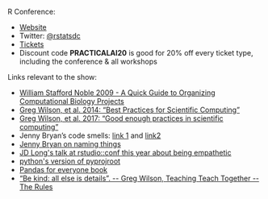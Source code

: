 R Conference:

- [Website](https://rstats.ai/gov/?utm_source=practicalai)
- Twitter: [@rstatsdc](https://twitter.com/rstatsdc)
- [Tickets](rstats.ai/tickets?utm_source=practicalai) 
- Discount code **PRACTICALAI20** is good for 20% off every ticket type, including the conference & all workshops

Links relevant to the show:

- [William Stafford Noble 2009 - A Quick Guide to Organizing Computational Biology Projects](https://journals.plos.org/ploscompbiol/article?id=10.1371/journal.pcbi.1000424)
- [Greg Wilson, et al. 2014: “Best Practices for Scientific Computing”](https://journals.plos.org/plosbiology/article?id=10.1371/journal.pbio.1001745)
- [Greg Wilson, et al. 2017: “Good enough practices in scientific computing”](https://journals.plos.org/ploscompbiol/article?id=10.1371/journal.pcbi.1005510)
- Jenny Bryan’s code smells: [link 1](https://www.youtube.com/watch?v=7oyiPBjLAWY) and [link2](https://speakerdeck.com/jennybc/code-smells-and-feels?slide=23)
- [Jenny Bryan on naming things](https://speakerdeck.com/jennybc/how-to-name-files)
- [JD Long's talk at rstudio::conf this year about being empathetic](https://resources.rstudio.com/rstudio-conf-2019/putting-empathy-in-action-building-a-community-of-practice-for-analytics-in-a-global-corporation)
- [python's version of pyprojroot](https://github.com/chendaniely/pyprojroot)
- [Pandas for everyone book](https://smile.amazon.com/Pandas-Everyone-Analysis-Addison-Wesley-Analytics-ebook/dp/B0789WKTKJ)
- [“Be kind: all else is details”. -- Greg Wilson, Teaching Teach Together -- The Rules](http://teachtogether.tech/)